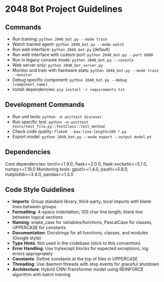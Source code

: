# 2048 Bot Project Guidelines

## Commands
- Run training: `python 2048_bot.py --mode train`
- Watch trained agent: `python 2048_bot.py --mode watch`
- Run web interface: `python 2048_bot.py` (default)
- Run web interface with custom port: `python 2048_bot.py --port 8080`
- Run in legacy console mode: `python 2048_bot.py --console`
- Web server only: `python 2048_bot_server.py`
- Monitor and train with hardware stats: `python 2048_bot.py --mode train --monitor`
- Debug specific component: `python 2048_bot.py --debug [component_name]`
- Install dependencies: `pip install -r requirements.txt`

## Development Commands
- Run unit tests: `python -m unittest discover`
- Run specific test: `python -m unittest tests/test_file.py::TestClass::test_method`
- Check code quality: `flake8 --max-line-length=100 *.py`
- Export model: `python 2048_bot.py --mode export --output model.pt`

## Dependencies
Core dependencies: torch>=1.9.0, flask>=2.0.0, flask-socketio>=5.1.0, numpy>=1.19.0
Monitoring tools: gputil>=1.4.0, psutil>=5.8.0, matplotlib>=3.4.0, pandas>=1.3.0

## Code Style Guidelines
- **Imports**: Group standard library, third-party, local imports with blank lines between groups
- **Formatting**: 4-space indentation; 100 char line length; blank line between logical sections
- **Naming**: snake_case for variables/functions, PascalCase for classes, UPPERCASE for constants
- **Documentation**: Docstrings for all functions, classes, and modules (Google style)
- **Type Hints**: Not used in the codebase (stick to this convention)
- **Error Handling**: Use try/except blocks for expected exceptions; log errors appropriately
- **Constants**: Define constants at the top of files in UPPERCASE
- **Threading**: Use daemon threads with stop events for graceful shutdown
- **Architecture**: Hybrid CNN-Transformer model using REINFORCE algorithm with batch training